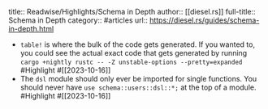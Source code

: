 title:: Readwise/Highlights/Schema in Depth
author:: [[diesel.rs]]
full-title:: Schema in Depth
category:: #articles
url:: https://diesel.rs/guides/schema-in-depth.html
- `table!` is where the bulk of the code gets generated. If you wanted to, you could see the actual exact code that gets generated by running `cargo +nightly rustc -- -Z unstable-options --pretty=expanded` #Highlight #[[2023-10-16]]
- The `dsl` module should only ever be imported for single functions. You should never have `use schema::users::dsl::*;` at the top of a module. #Highlight #[[2023-10-16]]